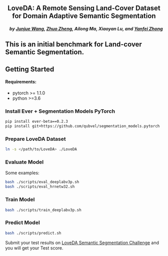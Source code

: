 <h2 align="center">LoveDA: A Remote Sensing Land-Cover Dataset for Domain Adaptive Semantic Segmentation</h2>


<h5 align="right">by <a href="https://junjue-wang.github.io/homepage/">Junjue Wang</a>, <a href="http://zhuozheng.top/">Zhuo Zheng</a>, Ailong Ma, Xiaoyan Lu, and <a href="http://rsidea.whu.edu.cn/">Yanfei Zhong</a></h5>




This is an initial benchmark for Land-cover Semantic Segmentation.
---------------------


## Getting Started


#### Requirements:
- pytorch >= 1.1.0
- python >=3.6

### Install Ever + Segmentation Models PyTorch
```bash
pip install ever-beta==0.2.3
pip install git+https://github.com/qubvel/segmentation_models.pytorch
```

### Prepare LoveDA Dataset

```bash
ln -s </path/to/LoveDA> ./LoveDA
```

### Evaluate Model 
Some examples:
```bash
bash ./scripts/eval_deeplabv3p.sh
bash ./scripts/eval_hrnetw32.sh
```

### Train Model
```bash 
bash ./scripts/train_deeplabv3p.sh
```

### Predict Model
```bash 
bash ./scripts/predict.sh
```

Submit your test results on [LoveDA Semantic Segmentation Challenge](https://competitions.codalab.org/competitions/35865#) and you will get your Test score.

